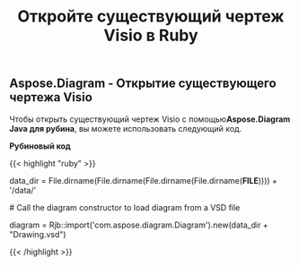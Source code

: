 ﻿---
title: Откройте существующий чертеж Visio в Ruby
type: docs
weight: 90
url: /ru/java/open-an-existing-visio-drawing-in-ruby/
---
## **Aspose.Diagram - Открытие существующего чертежа Visio**
 Чтобы открыть существующий чертеж Visio с помощью**Aspose.Diagram Java для рубина**, вы можете использовать следующий код.

**Рубиновый код**

{{< highlight "ruby" >}}

 data_dir = File.dirname(File.dirname(File.dirname(File.dirname(__FILE__)))) + '/data/'

\# Call the diagram constructor to load diagram from a VSD file

diagram = Rjb::import('com.aspose.diagram.Diagram').new(data_dir + "Drawing.vsd")

{{< /highlight >}}
